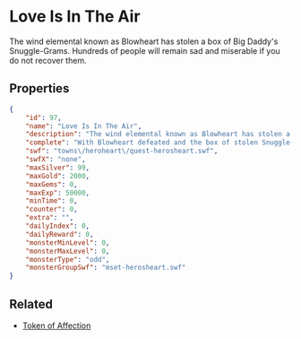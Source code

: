 # Love Is In The Air

The wind elemental known as Blowheart has stolen a box of Big Daddy's Snuggle-Grams. Hundreds of people will remain sad and miserable if you do not recover them.

## Properties

```json
{
    "id": 97,
    "name": "Love Is In The Air",
    "description": "The wind elemental known as Blowheart has stolen a box of Big Daddy's Snuggle-Grams. Hundreds of people will remain sad and miserable if you do not recover them.",
    "complete": "With Blowheart defeated and the box of stolen Snuggle-Grams returned to Big Daddy, you can now continue your deliveries.",
    "swf": "towns\/heroheart\/quest-herosheart.swf",
    "swfX": "none",
    "maxSilver": 99,
    "maxGold": 2000,
    "maxGems": 0,
    "maxExp": 50000,
    "minTime": 0,
    "counter": 0,
    "extra": "",
    "dailyIndex": 0,
    "dailyReward": 0,
    "monsterMinLevel": 0,
    "monsterMaxLevel": 0,
    "monsterType": "odd",
    "monsterGroupSwf": "mset-herosheart.swf"
}
```

## Related

- [Token of Affection](../items/707-token-of-affection.md)

